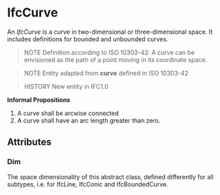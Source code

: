 # IfcCurve

An _IfcCurve_ is a curve in two-dimensional or three-dimensional space. It includes definitions for bounded and unbounded curves.<!-- end of definition -->

> NOTE  Definition according to ISO 10303-42:
> A curve can be envisioned as the path of a point moving in its coordinate space.

> NOTE Entity adapted from **curve** defined in ISO 10303-42

> HISTORY  New entity in IFC1.0

**Informal Propositions**

1. A curve shall be arcwise connected
2. A curve shall have an arc length greater than zero.

## Attributes

### Dim
The space dimensionality of this abstract class, defined differently for all subtypes, i.e. for IfcLine, IfcConic and IfcBoundedCurve.
